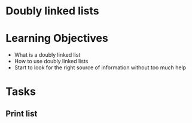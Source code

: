 # Doubly linked lists

# Learning Objectives

* What is a doubly linked list
* How to use doubly linked lists
* Start to look for the right source of information without too much help

# Tasks

## Print list


